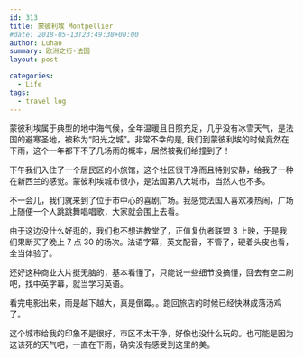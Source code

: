 ```yaml
---
id: 313
title: 蒙彼利埃 Montpellier
#date: 2018-05-13T23:49:38+00:00
author: Luhao
summary: 欧洲之行-法国
layout: post

categories:
  - Life
tags:
  - travel log
---
```


蒙彼利埃属于典型的地中海气候，全年温暖且日照充足，几乎没有冰雪天气，是法国的避寒圣地，被称为“阳光之城”。非常不幸的是, 我们到蒙彼利埃的时候竟然在下雨，这个一年都下不了几场雨的概率，居然被我们给撞到了！

下午我们入住了一个居民区的小旅馆，这个社区很干净而且特别安静，给我了一种在新西兰的感觉。蒙彼利埃城市很小，是法国第八大城市，当然人也不多。

不一会儿，我们就来到了位于市中心的喜剧广场。我感觉法国人喜欢凑热闹，广场上随便一个人跳跳舞唱唱歌，大家就会围上去看。

由于这边没什么好逛的，我们也不想进教堂了，正值复仇者联盟 3 上映，于是我们果断买了晚上 7 点 30 的场次。法语字幕，英文配音，不管了，硬着头皮也看，全当体验了。

还好这种商业大片挺无脑的，基本看懂了，只能说一些细节没搞懂，回去有空二刷吧，找中英字幕，就当学习英语。

看完电影出来，雨是越下越大，真是倒霉。。跑回旅店的时候已经快淋成落汤鸡了。

这个城市给我的印象不是很好，市区不太干净，好像也没什么玩的。也可能是因为这该死的天气吧，一直在下雨，确实没有感受到这里的美。
